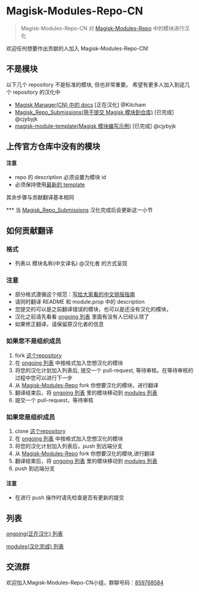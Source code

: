 # Magisk-Modules-Repo-CN

> Magisk-Modules-Repo-CN 对 [Magisk-Modules-Repo](https://github.com/Magisk-Modules-Repo) 中的模块进行汉化

欢迎任何想要作出贡献的人加入 Magisk-Modules-Repo-CN!

## 不是模块
以下几个 repository 不是标准的模块, 但也非常重要。
希望有更多人加入到这几个 repository 的汉化中
- [Magisk Manager(CN) 中的 docs](https://github.com/Magisk-Modules-Repo-CN/Magisk/tree/master/docs) [正在汉化] @Kitcham
- [Magisk_Repo_Submissions(用于提交 Magisk 模块到仓库)](https://github.com/Magisk-Modules-Repo-CN/Magisk_Repo_Submissions) [已完成] @cjybyjk
- [magisk-module-template(Magisk 模块编写示例)](https://github.com/Magisk-Modules-Repo-CN/magisk-module-template) [已完成] @cjybyjk

## 上传官方仓库中没有的模块
#### 注意
- repo 的 description 必须设置为模块 id
- 必须保持使用[最新的 template](https://github.com/Magisk-Modules-Repo-CN/magisk-module-template)

其余步骤与贡献翻译基本相同

*** 当 [Magisk_Repo_Submissions](https://github.com/Magisk-Modules-Repo-CN/Magisk_Repo_Submissions) 汉化完成后会更新这一小节

## 如何贡献翻译

### 格式
- 列表以 模块名称(中文译名) @汉化者 的方式呈现

### 注意
- 部分格式遵循这个规范：[写给大家看的中文排版指南](http://zhuanlan.zhihu.com/p/20506092)
- 请同时翻译 README 和 module.prop 中的 description
- 您提交的可以是之前翻译错误的模块，也可以是还没有汉化的模块，
- 汉化之前请先看看 [ongoing 列表](https://github.com/Magisk-Modules-Repo-CN/modules_list/blob/master/ongoing_list.md) 里面有没有人已经认领了
- 如果修正翻译，请保留原汉化者的信息

### 如果您不是组织成员
1. fork [这个repository](https://github.com/Magisk-Modules-Repo-CN/modules_list)
2. 在 [ongoing 列表](https://github.com/Magisk-Modules-Repo-CN/modules_list/blob/master/ongoing_list.md) 中按格式加入您想汉化的模块
3. 将您的汉化计划加入列表后, 提交一个 pull-request, 等待审核。在等待审核的过程中您可以进行下一步
4. 从 [Magisk-Modules-Repo](https://github.com/Magisk-Modules-Repo) fork 你想要汉化的模块，进行翻译
5. 翻译结束后，将 [ongoing 列表](https://github.com/Magisk-Modules-Repo-CN/modules_list/blob/master/ongoing_list.md) 里的模块移动到 [modules 列表](https://github.com/Magisk-Modules-Repo-CN/modules_list/blob/master/modules_list.md) 
6. 提交一个 pull-request，等待审核

### 如果您是组织成员
1. clone [这个repository](https://github.com/Magisk-Modules-Repo-CN/modules_list)
2. 在 [ongoing 列表](https://github.com/Magisk-Modules-Repo-CN/modules_list/blob/master/ongoing_list.md) 中按格式加入您想汉化的模块
2. 将您的汉化计划加入列表后，push 到远端分支
3. 从 [Magisk-Modules-Repo](https://github.com/Magisk-Modules-Repo) fork 你想要汉化的模块,进行翻译
5. 翻译结束后，将 [ongoing 列表](https://github.com/Magisk-Modules-Repo-CN/modules_list/blob/master/ongoing_list.md) 里的模块移动到 [modules 列表](https://github.com/Magisk-Modules-Repo-CN/modules_list/blob/master/modules_list.md) 
5. push 到远端分支
#### 注意
- 在进行 push 操作时请先检查是否有更新的提交

## 列表
[ongoing(正在汉化) 列表](https://github.com/Magisk-Modules-Repo-CN/modules_list/blob/master/ongoing_list.md) 

[modules(汉化完成) 列表](https://github.com/Magisk-Modules-Repo-CN/modules_list/blob/master/fin_list.md) 

## 交流群
欢迎加入Magisk-Modules-Repo-CN小组，群聊号码：[859768584](https://jq.qq.com/?_wv=1027&k=53iHiNg)
